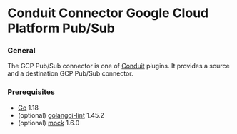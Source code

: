 # Conduit Connector Google Cloud Platform Pub/Sub

### General
The GCP Pub/Sub connector is one of [Conduit](https://github.com/ConduitIO/conduit) plugins. It provides a source and a destination GCP Pub/Sub connector.

### Prerequisites
- [Go](https://go.dev/) 1.18
- (optional) [golangci-lint](https://github.com/golangci/golangci-lint) 1.45.2
- (optional) [mock](https://github.com/golang/mock) 1.6.0